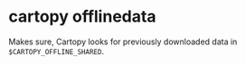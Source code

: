 # cartopy offlinedata

Makes sure, Cartopy looks for previously downloaded data in
`$CARTOPY_OFFLINE_SHARED`.

